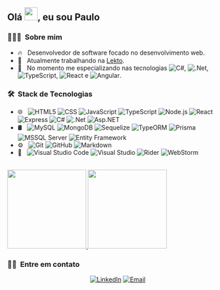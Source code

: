 <h2> Olá <img src="https://raw.githubusercontent.com/kaueMarques/kaueMarques/master/hi.gif" width="30px">, eu sou Paulo</h2>

<h3> 👨🏻‍💻 &nbsp;Sobre mim </h3>

- 🔥 &nbsp; Desenvolvedor de software focado no desenvolvimento web.
- 💼 &nbsp; Atualmente trabalhando na <a href="https://www.lekto.com.br/lekto">Lekto</a>.
- 🌳 &nbsp; No momento me especializando nas tecnologias ![C#](https://img.shields.io/badge/-C%23-333333?style=flat&logo=csharp), ![.Net](https://img.shields.io/badge/-.Net-333333?style=flat&logo=dotnet), ![TypeScript](https://img.shields.io/badge/-TypeScript-333333?style=flat&logo=typescript), ![React](https://img.shields.io/badge/-React-333333?style=flat&logo=react) e ![Angular](https://img.shields.io/badge/-Angular-333333?style=flat&logo=angular).



<h3> 🛠 &nbsp;Stack de Tecnologias</h3>


- 🌐 &nbsp;
  ![HTML5](https://img.shields.io/badge/-HTML5-333333?style=flat&logo=HTML5)
  ![CSS](https://img.shields.io/badge/-CSS-333333?style=flat&logo=CSS3&logoColor=1572B6)
  ![JavaScript](https://img.shields.io/badge/-JavaScript-333333?style=flat&logo=javascript)
  ![TypeScript](https://img.shields.io/badge/-TypeScript-333333?style=flat&logo=typescript)
  ![Node.js](https://img.shields.io/badge/-Node.js-333333?style=flat&logo=node.js)
  ![React](https://img.shields.io/badge/-React-333333?style=flat&logo=react)
  ![Express](https://img.shields.io/badge/-Express-333333?style=flat&logo=express)
  ![C#](https://img.shields.io/badge/-C%23-333333?style=flat&logo=csharp)
  ![.Net](https://img.shields.io/badge/-.Net-333333?style=flat&logo=dotnet)
  ![Asp.NET](https://img.shields.io/badge/-Asp.NET-333333?style=flat&logo=dotnet)
- 🛢 &nbsp;
  ![MySQL](https://img.shields.io/badge/-MySQL-333333?style=flat&logo=mysql)
  ![MongoDB](https://img.shields.io/badge/-MongoDB-333333?style=flat&logo=mongodb)
  ![Sequelize](https://img.shields.io/badge/-Sequelize-333333?style=flat&logo=sequelize)
  ![TypeORM](https://img.shields.io/badge/-TypeORM-333333?style=flat&logo=typeorm)
  ![Prisma](https://img.shields.io/badge/-Prisma-333333?style=flat&logo=prisma)
  ![MSSQL Server](https://img.shields.io/badge/-MS%20SQL%20Server-333333?style=flat&logo=dotnet)
  ![Entity Framework](https://img.shields.io/badge/-Entity%20Framework-333333?style=flat&logo=dotnet)
- ⚙️ &nbsp;
  ![Git](https://img.shields.io/badge/-Git-333333?style=flat&logo=git)
  ![GitHub](https://img.shields.io/badge/-GitHub-333333?style=flat&logo=github)
  ![Markdown](https://img.shields.io/badge/-Markdown-333333?style=flat&logo=markdown)
- 🔧 &nbsp;
  ![Visual Studio Code](https://img.shields.io/badge/-Visual%20Studio%20Code-333333?style=flat&logo=visual-studio-code&logoColor=007ACC)
  ![Visual Studio](https://img.shields.io/badge/-Visual%20Studio-333333?style=flat&logo=visual-studio&logoColor=5D2B90)
  ![Rider](https://img.shields.io/badge/-JetBrains%20Rider-333333?style=flat&logo=rider&logoColor=fff)
  ![WebStorm](https://img.shields.io/badge/-JetBrains%20WebStorm-333333?style=flat&logo=webstorm&logoColor=fff)



<br/>

<a href="https://github.com/paulopbomfim">
  <img height="180em" src="https://github-readme-stats.vercel.app/api?username=paulopbomfim&show_icons=true&icon_color=7287fd&text_color=6c6f85&title_color=4c4f69&bg_color=eff1f5&ring_color=7287fd" />
  <img height="180em" src="https://github-readme-stats.vercel.app/api/top-langs/?username=paulopbomfim&layout=compact&text_color=6c6f85&title_color=4c4f69&bg_color=eff1f5" />
</a>

<br/>

<h3> 🤝🏻 &nbsp;Entre em contato </h3>

<p align="center">
<a href="https://www.linkedin.com/in/paulopbomfim/"><img alt="LinkedIn" src="https://img.shields.io/badge/LinkedIn-Paulo%20Bomfim-8b5cf6?labelColor=0f172a&style=flat&logo=linkedin"></a>
<a href="mailto:paulopbomfim@gmail.comr"><img alt="Email" src="https://img.shields.io/badge/Email-paulopbomfim@gmail.com-8b5cf6?labelColor=0f172a&style=flat&logo=gmail"></a>
</p>

